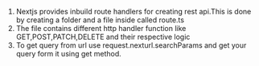 1) Nextjs provides inbuild route handlers for creating rest api.This is done by creating a folder and a file inside called route.ts
2) The file contains different http handler function like GET,POST,PATCH,DELETE  and their respective logic
3) To get query from url use request.nexturl.searchParams and get your query form it using get method.